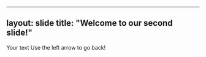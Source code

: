 
---
layout: slide
title: "Welcome to our second slide!"
---
Your text
Use the left arrow to go back!
 
